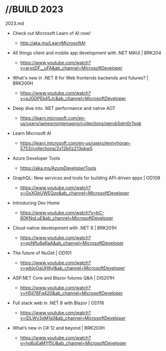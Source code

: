 # //BUILD 2023

2023.md

*   Check out Microsoft Learn of AI now! 

    *   http://aka.ms/LearnMicrosoftAI

*   All things client and mobile app development with .NET MAUI | BRK204

    *   https://www.youtube.com/watch?v=arxsDF__uFA&ab_channel=MicrosoftDeveloper

*   What's new in .NET 8 for Web frontends backends and futures? | BRK200H

    *   https://www.youtube.com/watch?v=pJGDPEk45Jc&ab_channel=MicrosoftDeveloper

*   Deep dive into .NET performance and native AOT

    *   https://learn.microsoft.com/en-us/users/jamesmontemagno/collections/qerob5dm0r7pgk

*   Learn Microsoft AI

    *   https://learn.microsoft.com/en-us/users/jennyhoran-5753/collections/2x12b0z213pkw5

*   Azure Developer Tools

    *   https://aka.ms/AzureDeveloperTools

*   GraphQL: New services and tools for building API-driven apps | OD108

    *   https://www.youtube.com/watch?v=GsXGbUWEQzo&ab_channel=MicrosoftDeveloper
    
*   Introducing Dev Home

    *   https://www.youtube.com/watch?v=bC-60KNgLuE&ab_channel=MicrosoftDeveloper

*   Cloud-native development with .NET 8 | BRK201H

    *   https://www.youtube.com/watch?v=qoNflu8aRaA&ab_channel=MicrosoftDeveloper

*   The future of NuGet | OD101

    *   https://www.youtube.com/watch?v=wbIoOaUH6yI&ab_channel=MicrosoftDeveloper

*   ASP.NET Core and Blazor futures Q&A | DIS201H

    *   https://www.youtube.com/watch?v=H5jI76Fq420&ab_channel=MicrosoftDeveloper

*   Full stack web in .NET 8 with Blazor | OD116

    *   https://www.youtube.com/watch?v=iDLWv3xM1s0&ab_channel=MicrosoftDeveloper

*   What’s new in C# 12 and beyond | BRK203H

    *   https://www.youtube.com/watch?v=hq6uEaMYf5U&ab_channel=MicrosoftDeveloper